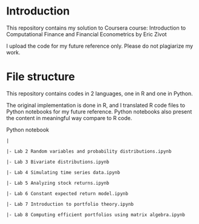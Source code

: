 # Introduction

This repository contains my solution to Coursera course: Introduction to Computational Finance and Financial Econometrics by Eric Zivot

I upload the code for my future reference only. Please do not plagiarize my work.

# File structure

This repository contains codes in 2 languages, one in R and one in Python.

The original implementation is done in R, and I translated R code files to Python notebooks for my future reference. Python notebooks also present the content in meaningful way compare to R code.

Python notebook

	|

	|- Lab 2 Random variables and probability distributions.ipynb

	|- Lab 3 Bivariate distributions.ipynb

	|- Lab 4 Simulating time series data.ipynb

	|- Lab 5 Analyzing stock returns.ipynb

	|- Lab 6 Constant expected return model.ipynb

	|- Lab 7 Introduction to portfolio theory.ipynb

	|- Lab 8 Computing efficient portfolios using matrix algebra.ipynb
